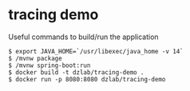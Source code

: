 # tracing demo

Useful commands to build/run the application
```
$ export JAVA_HOME=`/usr/libexec/java_home -v 14`
$ /mvnw package
$ /mvnw spring-boot:run
$ docker build -t dzlab/tracing-demo .
$ docker run -p 8080:8080 dzlab/tracing-demo
```